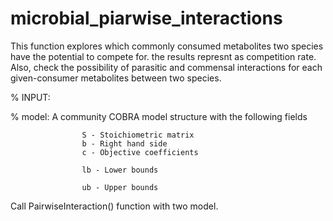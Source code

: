 # microbial_piarwise_interactions
This function explores which commonly consumed metabolites two species have the potential to compete for. the results represnt as competition rate.
Also, check the possibility of parasitic and commensal interactions for each given-consumer metabolites between two species.

% INPUT:

%    model:       A community COBRA model structure with the following fields

                    S - Stoichiometric matrix
                    b - Right hand side
                    c - Objective coefficients
                    
                    lb - Lower bounds
                    
                    ub - Upper bounds
                    
Call PairwiseInteraction() function with two model.
